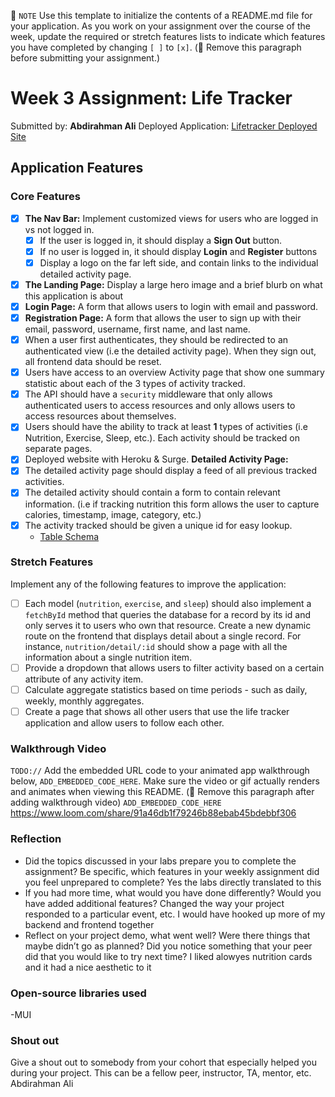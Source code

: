:memo: `NOTE` Use this template to initialize the contents of a README.md file for your application. As you work on your assignment over the course of the week, update the required or stretch features lists to indicate which features you have completed by changing `[ ]` to `[x]`. (:no_entry_sign: Remove this paragraph before submitting your assignment.)
# Week 3 Assignment: Life Tracker
Submitted by: **Abdirahman Ali**
Deployed Application: [Lifetracker Deployed Site]()

## Application Features
### Core Features
- [x] **The Nav Bar:** Implement customized views for users who are logged in vs not logged in.
  - [x] If the user is logged in, it should display a **Sign Out** button.
  - [x] If no user is logged in, it should display **Login** and **Register** buttons
  - [x] Display a logo on the far left side, and contain links to the individual detailed activity page.
- [x] **The Landing Page:** Display a large hero image and a brief blurb on what this application is about
- [x] **Login Page:** A form that allows users to login with email and password.
- [x] **Registration Page:** A form that allows the user to sign up with their email, password, username, first name, and last name.
- [x] When a user first authenticates, they should be redirected to an authenticated view (i.e the detailed activity page). When they sign out, all frontend data should be reset.
- [x] Users have access to an overview Activity page that show one summary statistic about each of the 3 types of activity tracked.
- [x] The API should have a `security` middleware that only allows authenticated users to access resources and only allows users to access resources about themselves.
- [x] Users should have the ability to track at least **1** types of activities (i.e Nutrition, Exercise, Sleep, etc.). Each activity should be tracked on separate pages.
- [x] Deployed website with Heroku & Surge.
**Detailed Activity Page:**
- [x] The detailed activity page should display a feed of all previous tracked activities.
- [x] The detailed activity should contain a form to contain relevant information. (i.e if tracking nutrition this form allows the user to capture calories, timestamp, image, category, etc.)
- [x] The activity tracked should be given a unique id for easy lookup.
  * [Table Schema](/Users/abdirahmanali/Projects/lifetracker/lifetracker-backend/lifetracker-schema.sql)
### Stretch Features
Implement any of the following features to improve the application:
- [ ] Each model (`nutrition`, `exercise`, and `sleep`) should also implement a `fetchById` method that queries the database for a record by its id and only serves it to users who own that resource. Create a new dynamic route on the frontend that displays detail about a single record. For instance, `nutrition/detail/:id` should show a page with all the information about a single nutrition item.
- [ ] Provide a dropdown that allows users to filter activity based on a certain attribute of any activity item.
- [ ] Calculate aggregate statistics based on time periods - such as daily, weekly, monthly aggregates.
- [ ] Create a page that shows all other users that use the life tracker application and allow users to follow each other.
### Walkthrough Video
`TODO://` Add the embedded URL code to your animated app walkthrough below, `ADD_EMBEDDED_CODE_HERE`. Make sure the video or gif actually renders and animates when viewing this README. (:no_entry_sign: Remove this paragraph after adding walkthrough video)
`ADD_EMBEDDED_CODE_HERE`
https://www.loom.com/share/91a46db1f79246b88ebab45bdebbf306

### Reflection
* Did the topics discussed in your labs prepare you to complete the assignment? Be specific, which features in your weekly assignment did you feel unprepared to complete?
Yes the labs directly translated to this 
* If you had more time, what would you have done differently? Would you have added additional features? Changed the way your project responded to a particular event, etc.
I would have hooked up more of my backend and frontend together
* Reflect on your project demo, what went well? Were there things that maybe didn’t go as planned? Did you notice something that your peer did that you would like to try next time?
I liked alowyes nutrition cards and it had a nice aesthetic to it
### Open-source libraries used
-MUI
### Shout out
Give a shout out to somebody from your cohort that especially helped you during your project. This can be a fellow peer, instructor, TA, mentor, etc.
Abdirahman Ali